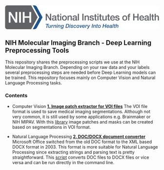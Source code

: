 ![NIH logo](https://github.com/smehralivand/NIH_MIB_Deep_Learning_Preprocessing/blob/master/NIH_Logo_Broad.png)

## NIH Molecular Imaging Branch - Deep Learning Preprocessing Tools

This repository shares the preprocessing scripts we use at the NIH Molecular Imaging Branch. Depending on your raw data and your labels several preprocessing steps are needed before Deep Learning models can be trained. This repository focuses mainly on Computer Vision and Natural Language Processing tasks.

### Contents

* Computer Vision
    **[1. Image patch extractor for VOI files](https://github.com/smehralivand/NIH_MIB_Deep_Learning_Preprocessing/blob/master/VOI_PROCESSING.md)** The VOI file format is used to save medical imaging segmentations. Although not very common, it is still used by some applications e.g. Brainmaker or NIH MIPAV. With this [library](https://github.com/smehralivand/NIH_MIB_Deep_Learning_Preprocessing/blob/master/voi_processing.py) image patches and masks can be created based on segmentations in VOI format.

* Natural Language Processing
    **[2. DOC/DOCX document converter](https://github.com/smehralivand/NIH_MIB_Deep_Learning_Preprocessing/blob/master/WORD_CONVERTER.md)** Microsoft Office switched from the old DOC format to the XML based DOCX format in 2003. This format is more suitable for Natural Language Processing since extracting strings and parsing text is pretty straightforward. This [script](https://github.com/smehralivand/NIH_MIB_Deep_Learning_Preprocessing/blob/master/word_converter.py) converts DOC files to DOCX files or vice versa and can be run directly in the command line.
